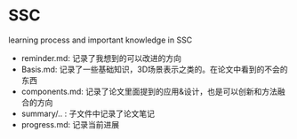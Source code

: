 # SSC
learning process and important knowledge in SSC

- reminder.md: 记录了我想到的可以改进的方向
- Basis.md: 记录了一些基础知识，3D场景表示之类的。在论文中看到的不会的东西
- components.md: 记录了论文里面提到的应用&设计，也是可以创新和方法融合的方向
- summary/.. : 子文件中记录了论文笔记
- progress.md: 记录当前进展
